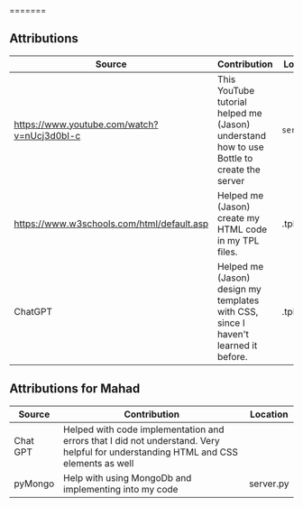 

 
=======
## Attributions

| Source                                  | Contribution                                                                             | Location   |
|-----------------------------------------|------------------------------------------------------------------------------------------|------------|
| https://www.youtube.com/watch?v=nUcj3d0bI-c | This YouTube tutorial helped me (Jason) understand how to use Bottle to create the server | `server.py`  |
| https://www.w3schools.com/html/default.asp    | Helped me (Jason) create my HTML code in my TPL files.                                   | .tpl files |
| ChatGPT                                 | Helped me (Jason) design my templates with CSS, since I haven't learned it before.       | .tpl files | 

## Attributions for Mahad

| Source        | Contribution                                                                                                                       | Location  |
|---------------|------------------------------------------------------------------------------------------------------------------------------------|-----------|
| Chat GPT      | Helped with code implementation and errors that I did not understand. Very helpful for understanding HTML and CSS elements as well |           |
| pyMongo       | Help with using MongoDb and implementing into my code                                                                              | server.py |
